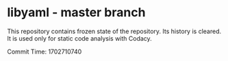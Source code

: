 # libyaml - master branch

This repository contains frozen state of the repository.
Its history is cleared. It is used only for static code
analysis with Codacy.

Commit Time: 1702710740